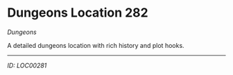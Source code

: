 # Dungeons Location 282

*Dungeons*

A detailed dungeons location with rich history and plot hooks.

---
*ID: LOC00281*